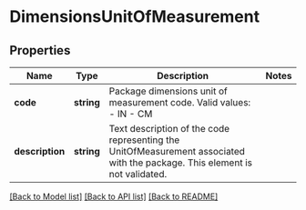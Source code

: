 # DimensionsUnitOfMeasurement

## Properties
Name | Type | Description | Notes
------------ | ------------- | ------------- | -------------
**code** | **string** | Package dimensions unit of measurement code.  Valid values: - IN - CM | 
**description** | **string** | Text description of the code representing the UnitOfMeasurement associated with the package.  This element is not validated. | 

[[Back to Model list]](../../README.md#documentation-for-models) [[Back to API list]](../../README.md#documentation-for-api-endpoints) [[Back to README]](../../README.md)

